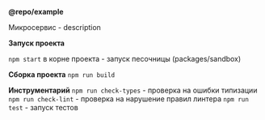 **@repo/example**

Микросервис - description

**Запуск проекта**

`npm start` в корне проекта - запуск песочницы (packages/sandbox)

**Сборка проекта**
`npm run build`

**Инструментарий**
`npm run check-types` - проверка на ошибки типизации
`npm run check-lint` - проверка на нарушение правил линтера
`npm run test` - запуск тестов